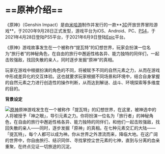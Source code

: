 #   ==**原神介绍**==

《原神》（Genshin Impact）是由[米哈游](https://baike.sogou.com/lemma/ShowInnerLink.htm?lemmaId=154732664)制作并发行的一款**[3D](https://baike.sogou.com/lemma/ShowInnerLink.htm?lemmaId=74581370&ss_c=ssc.citiao.link)开放世界冒险游戏**，于2020年9月28日正式发型，游戏平台为iOS、Android、PC、[PS4](https://baike.sogou.com/lemma/ShowInnerLink.htm?lemmaId=58125119&ss_c=ssc.citiao.link)，于2021年4月28日登陆PS5平台，于2021年6月9日登陆[Epic](https://baike.sogou.com/lemma/ShowInnerLink.htm?lemmaId=67142903)平台。

《原神》游戏故事发生在一个被称作“提瓦特”的幻想世界，玩家会扮演一位名为“旅行者”的神秘角色，在自由的旅行中邂逅性格各异、能力独特的同伴们，一起击败强敌，找回失散的亲人，同时逐步发掘“原神”的真相。


玩家在游戏中根据扮演的角色的不同，将被赋予不同的自然元素之力，从而在游戏中形成差异化的交互体验。这也就要求玩家根据不同场景和环境中，结合自身掌握的自然元素之力进行创造性的操作判断，从而达到解谜、战斗、环境探索等多维度的目的。

**背景设定**

[![原神](https://pic.baike.soso.com/ugc/baikepic2/1303/cut-20200325153558-361276148_jpg_624_467_69371.jpg/300)](https://baike.sogou.com/PicBooklet.v?imageGroupId=4508397&relateImageGroupIds=5197613,4508396,4508397,4478271,4772961,4785389,4696677,4730730,4508398&lemmaId=181956770&category=)原神游戏发生在一个被称作「提瓦特」的幻想世界，在这里，被神选中的人将被授予「神之眼」，导引元素之力。你将扮演一位名为「旅行者」的神秘角色，在自由的旅行中邂逅性格各异、能力独特的同伴们，和他们一起击败强敌，找回失散的亲人——同时，逐步发掘「原神」的真相。在七种元素交汇的大陆——「提瓦特」，每个人都可以成为神。你从世界之外漂流而来，降临大地。在这广阔的世界中，你自由旅行、结识同伴、寻找掌控尘世元素的七神，直到与分离的血亲重聚，在终点见证一切旅途的沉淀。

